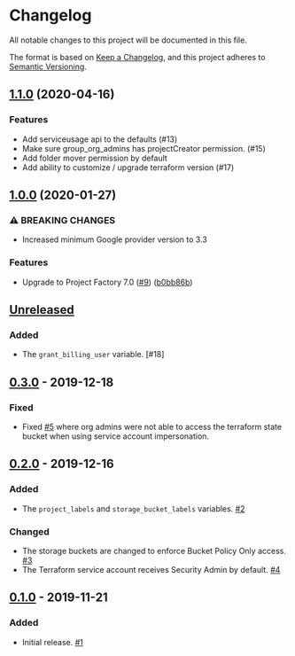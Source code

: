 # Changelog

All notable changes to this project will be documented in this file.

The format is based on
[Keep a Changelog](https://keepachangelog.com/en/1.0.0/),
and this project adheres to
[Semantic Versioning](https://semver.org/spec/v2.0.0.html).

## [1.1.0](https://www.github.com/terraform-google-modules/terraform-google-bootstrap/compare/v1.0.0...v1.1.0) (2020-04-16)

### Features

* Add serviceusage api to the defaults (#13)
* Make sure group_org_admins has projectCreator permission. (#15)
* Add folder mover permission by default
* Add ability to customize / upgrade terraform version (#17)

## [1.0.0](https://www.github.com/terraform-google-modules/terraform-google-bootstrap/compare/v0.3.0...v1.0.0) (2020-01-27)


### ⚠ BREAKING CHANGES

* Increased minimum Google provider version to 3.3

### Features

* Upgrade to Project Factory 7.0 ([#9](https://www.github.com/terraform-google-modules/terraform-google-bootstrap/issues/9)) ([b0bb86b](https://www.github.com/terraform-google-modules/terraform-google-bootstrap/commit/b0bb86b666fc7e434f646ef35f7eaba6dc98e2d7))

## [Unreleased]

### Added

- The `grant_billing_user` variable. [#18]

## [0.3.0] - 2019-12-18

### Fixed
- Fixed [#5] where org admins were not able to access the terraform state bucket when using service account impersonation.

## [0.2.0] - 2019-12-16

### Added

- The `project_labels` and `storage_bucket_labels` variables. [#2]

### Changed

- The storage buckets are changed to enforce Bucket Policy Only access. [#3]
- The Terraform service account receives Security Admin by default. [#4]

## [0.1.0] - 2019-11-21

### Added

- Initial release. [#1]

[Unreleased]: https://github.com/terraform-google-modules/terraform-google-bootstrap/compare/v0.3.0...HEAD
[0.3.0]: https://github.com/terraform-google-modules/terraform-google-bootstrap/compare/v0.2.0...v0.3.0
[0.2.0]: https://github.com/terraform-google-modules/terraform-google-bootstrap/compare/v0.1.0...v0.2.0
[0.1.0]: https://github.com/terraform-google-modules/terraform-google-bootstrap/releases/tag/v0.1.0
[#5]: https://github.com/terraform-google-modules/terraform-google-bootstrap/issues/5
[#4]: https://github.com/terraform-google-modules/terraform-google-bootstrap/pull/4
[#3]: https://github.com/terraform-google-modules/terraform-google-bootstrap/issues/3
[#2]: https://github.com/terraform-google-modules/terraform-google-bootstrap/issues/2
[#1]: https://github.com/terraform-google-modules/terraform-google-bootstrap/pull/1
